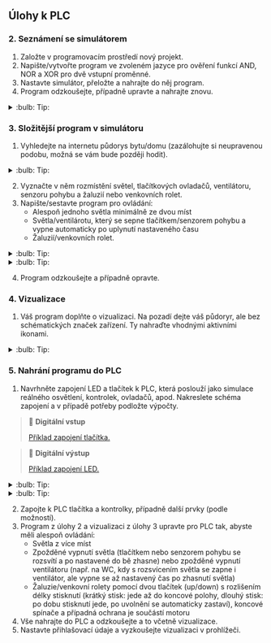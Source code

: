 ## Úlohy k PLC

### 2. Seznámení se simulátorem

1. Založte v programovacím prostředí nový projekt.
2. Napište/vytvořte program ve zvoleném jazyce pro ověření funkcí AND, NOR a XOR pro dvě vstupní proměnné.
3. Nastavte simulátor, přeložte a nahrajte do něj program.
4. Program odzkoušejte, případně upravte a nahrajte znovu.


<details>
    <summary> :bulb: Tip: </summary>
        Při programování je vhodné rozdělit si úlohu na jednodušší části, které si vždy odzkoušíte.
        V tomto případě nejprve založte program a následně jej prázdný nahrajte do simulátoru.<br>
        Až budete pracovat s hardwarem, bude postup skoro stejný, jen po založení projektu načtete hardwarovou konfiguraci PLC a poté prázdný program nahrajete.
        Tento postup vám pomůže vyloučit případné chyby ze založení projektu a načtení HW konfigurace.
</details>


### 3. Složitější program v simulátoru

1. Vyhledejte na internetu půdorys bytu/domu (zazálohujte si neupravenou podobu, možná se vám bude později hodit).

<details>
    <summary> :bulb: Tip: </summary>
        Svítidla a ovládací prvky můžete zakreslit podle následujícího příkladu:<br>
        <img src="pudorys001.jpg" alt="pudorys" width="200"/>
</details>

2. Vyznačte v něm rozmístění světel, tlačítkových ovladačů, ventilátoru, senzoru pohybu a žaluzií nebo venkovních rolet.
3. Napište/sestavte program pro ovládání:
    - Alespoň jednoho světla minimálně ze dvou míst
    - Světla/ventilárotu, který se sepne tlačítkem/senzorem pohybu a vypne automaticky po uplynutí nastaveného času
    - Žaluzií/venkovních rolet.

<details>
    <summary> :bulb: Tip: </summary>
        Ovládací prvky nejsou spínače, jako u domovní elektroinstalace, ale tlačítka, která se po uvolnění vrátí zpět. Pošlou tedy jen impulz různé délky. Pokud byste počítali se spínači a přepínači, připravili byste se o velký potenciál PLC.
</details>


<details>
    <summary> :bulb: Tip: </summary>
        Jak ovládat žaluzie/rolety lze zjistit např. z násedujících technických listů:<br>
        Informace k motorům a jejich zapojení je na stranách 24 až 28 a 30 (dole): <br>
            - ROLOVACÍ SYSTÉMY, Technické listy. Online. 2024, s. 56. Dostupné z: https://profisekce.lomax.cz:7001/sharing/R1OQgzvRh. [cit. 2024-12-30].<br>
        Informace k modulům na ovládání rolet/žaluzií: <br>
            - Ovládání asynchronních motorů pro žaluzie, markýzy, C-JC-0006M. Online. In: Teco Wiki. Kolín: Teco, 20.02.2020 17:48. Dostupné z: https://wiki.tecomat.cz/clanek/711-ovladani-asynchronnich-motoru-pro-zaluzie-markyzy-c-jc-0006m. [cit. 2024-12-31].<br>
            - Ovládání asynchronních motorů pro žaluzie, markýzy, C-JC-0201B. Online. In: Teco Wiki. Kolín: Teco, 20.02.2020 17:53. Dostupné z: https://wiki.tecomat.cz/clanek/712-ovladani-asynchronnich-motoru-pro-zaluzie-markyzy-c-jc-0201b. [cit. 2024-12-31].
</details>


4. Program odzkoušejte a případně opravte.


### 4. Vizualizace

1. Váš program doplňte o vizualizaci. Na pozadí dejte váš půdoryr, ale bez schématických značek zařízení. Ty nahraďte vhodnými aktivními ikonami.

<details>
    <summary> :bulb: Tip: </summary>
        Pro vizualizaci se můžete inspirovat např. náhledy v následujícím článku: <br>
        Kompletní systém řízení a vizualizace technologií rodinného domu v Kroměříži. Online. In: . Kolín: Teco, 2010. Dostupné z: https://www.tecomat.cz/reference/inteligentni-dum/kompletni-system-rizeni-a-vizualizace-technologii-rodinneho-domu-v-kromerizi-137/. [cit. 2024-12-31].
</details>


### 5. Nahrání programu do PLC

1. Navrhněte zapojení LED a tlačítek k PLC, která poslouží jako simulace reálného osvětlení, kontrolek, ovladačů, apod. Nakreslete schéma zapojení a v případě potřeby podložte výpočty.

> :key: **Digitální vstup**
>
> [Příklad zapojení tlačítka.](../DI.md)


> :key: **Digitální výstup**
>
> [Příklad zapojení LED.](../DO.md)


<details>
    <summary> :bulb: Tip: </summary>
        Jak zapojit PLC
        
        How Electrical Control Panel Works | PLC Control Panel Basics | Electrical Panel Components. Online. 2021. Dostupné z: https://youtu.be/QV8mxq1umEQ?feature=shared. [cit. 2025-01-16].

        GUYATT, Chris. Electrical Control Panel Wiring in 9 Minutes with KNX. Online. 2023. Dostupné z: https://youtu.be/q8iWwK-XxEw?feature=shared. [cit. 2025-01-16].
</details>

<details>
    <summary> :bulb: Tip: </summary>
        Jak číst schéma
        
        PEŤAN. Čtení v elektro-dokumentaci a oprava stroje. Online. 2024. Dostupné z: https://youtu.be/96OJIISBkDg?feature=shared. [cit. 2025-01-16].

        How to Read Electrical Diagrams | Wiring Diagrams Explained | Control Panel Wiring Diagram. Online. 2020. Dostupné z: https://youtu.be/GHhcyH99inE?feature=shared. [cit. 2025-01-16].
</details>

2. Zapojte k PLC tlačítka a kontrolky, případně další prvky (podle možností).
3. Program z úlohy 2 a vizualizaci z úlohy 3 upravte pro PLC tak, abyste měli alespoň ovládání:
    - Světla z více míst
    - Zpožděné vypnutí světla (tlačítkem nebo senzorem pohybu se rozsvítí a po nastavené do bě zhasne) nebo zpožděné vypnutí ventilátoru (např. na WC, kdy s rozsvícením světla se zapne i ventilátor, ale vypne se až nastavený čas po zhasnutí světla)
    - Žaluzie/venkovní rolety pomocí dvou tlačítek (up/down) s rozlišením délky stisknutí (krátký stisk: jede až do koncové polohy, dlouhý stisk: po dobu stisknutí jede, po uvolnění se automaticky zastaví), koncové spínače a případná ochrana je součástí motoru
4. Vše nahrajte do PLC a odzkoušejte a to včetně vizualizace.
5. Nastavte přihlašovací údaje a vyzkoušejte vizualizaci v prohlížeči.






